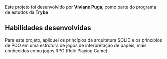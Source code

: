 Este projeto foi desenvolvido por **Viviane Puga**, como parte do programa de estudos da **Trybe**

## Habilidades desenvolvidas

Para este projeto, apliquei os princípios da arquitetura SOLID e os princípios de POO em uma estrutura de jogos de interpretação de papéis, mais conhecidos como jogos RPG (Role Playing Game).
